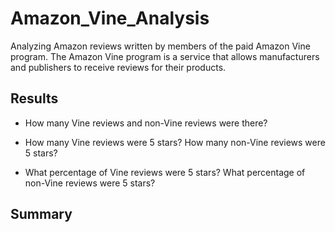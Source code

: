 # Amazon_Vine_Analysis

Analyzing Amazon reviews written by members of the paid Amazon Vine program. The Amazon Vine program is a service that allows manufacturers and publishers to receive reviews for their products.

## Results
- How many Vine reviews and non-Vine reviews were there?

- How many Vine reviews were 5 stars? How many non-Vine reviews were 5 stars?

- What percentage of Vine reviews were 5 stars? What percentage of non-Vine reviews were 5 stars?

## Summary
